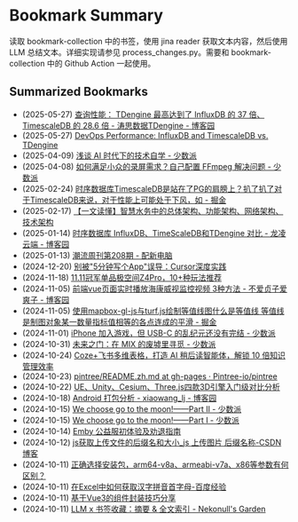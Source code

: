 # Bookmark Summary 
读取 bookmark-collection 中的书签，使用 jina reader 获取文本内容，然后使用 LLM 总结文本。详细实现请参见 process_changes.py。需要和 bookmark-collection 中的 Github Action 一起使用。
    
## Summarized Bookmarks
- (2025-05-27) [查询性能： TDengine 最高达到了 InfluxDB 的 37 倍、 TimescaleDB 的 28.6 倍 - 涛思数据TDengine - 博客园](202505/2025-05-27-%E6%9F%A5%E8%AF%A2%E6%80%A7%E8%83%BD%EF%BC%9A-tdengine-%E6%9C%80%E9%AB%98%E8%BE%BE%E5%88%B0%E4%BA%86-influxdb-%E7%9A%84-37-%E5%80%8D%E3%80%81-timescaledb-%E7%9A%84-28.6-%E5%80%8D---%E6%B6%9B%E6%80%9D%E6%95%B0%E6%8D%AEtdengine---%E5%8D%9A%E5%AE%A2%E5%9B%AD.md)
- (2025-05-27) [DevOps Performance: InfluxDB and TimescaleDB vs. TDengine](202505/2025-05-27-devops-performance-influxdb-and-timescaledb-vs.-tdengine.md)
- (2025-04-09) [浅谈 AI 时代下的技术自学 - 少数派](202504/2025-04-09-%E6%B5%85%E8%B0%88-ai-%E6%97%B6%E4%BB%A3%E4%B8%8B%E7%9A%84%E6%8A%80%E6%9C%AF%E8%87%AA%E5%AD%A6---%E5%B0%91%E6%95%B0%E6%B4%BE.md)
- (2025-04-08) [如何满足小众的录屏需求？自己配置 FFmpeg 解决问题 - 少数派](202504/2025-04-08-%E5%A6%82%E4%BD%95%E6%BB%A1%E8%B6%B3%E5%B0%8F%E4%BC%97%E7%9A%84%E5%BD%95%E5%B1%8F%E9%9C%80%E6%B1%82%EF%BC%9F%E8%87%AA%E5%B7%B1%E9%85%8D%E7%BD%AE-ffmpeg-%E8%A7%A3%E5%86%B3%E9%97%AE%E9%A2%98---%E5%B0%91%E6%95%B0%E6%B4%BE.md)
- (2025-02-24) [时序数据库TimescaleDB是站在了PG的肩膀上？扒了扒了对于TimescaleDB来说，对于性能上可能处于下风，如 - 掘金](202502/2025-02-24-%E6%97%B6%E5%BA%8F%E6%95%B0%E6%8D%AE%E5%BA%93timescaledb%E6%98%AF%E7%AB%99%E5%9C%A8%E4%BA%86pg%E7%9A%84%E8%82%A9%E8%86%80%E4%B8%8A%EF%BC%9F%E6%89%92%E4%BA%86%E6%89%92%E4%BA%86%E5%AF%B9%E4%BA%8Etimescaledb%E6%9D%A5%E8%AF%B4%EF%BC%8C%E5%AF%B9%E4%BA%8E%E6%80%A7%E8%83%BD%E4%B8%8A%E5%8F%AF%E8%83%BD%E5%A4%84%E4%BA%8E%E4%B8%8B%E9%A3%8E%EF%BC%8C%E5%A6%82---%E6%8E%98%E9%87%91.md)
- (2025-02-17) [【一文读懂】智慧水务中的总体架构、功能架构、网络架构、技术架构](202502/2025-02-17-%E3%80%90%E4%B8%80%E6%96%87%E8%AF%BB%E6%87%82%E3%80%91%E6%99%BA%E6%85%A7%E6%B0%B4%E5%8A%A1%E4%B8%AD%E7%9A%84%E6%80%BB%E4%BD%93%E6%9E%B6%E6%9E%84%E3%80%81%E5%8A%9F%E8%83%BD%E6%9E%B6%E6%9E%84%E3%80%81%E7%BD%91%E7%BB%9C%E6%9E%B6%E6%9E%84%E3%80%81%E6%8A%80%E6%9C%AF%E6%9E%B6%E6%9E%84.md)
- (2025-01-14) [时序数据库 InfluxDB、TimeScaleDB和TDengine 对比 - 龙凌云端 - 博客园](202501/2025-01-14-%E6%97%B6%E5%BA%8F%E6%95%B0%E6%8D%AE%E5%BA%93-influxdb%E3%80%81timescaledb%E5%92%8Ctdengine-%E5%AF%B9%E6%AF%94---%E9%BE%99%E5%87%8C%E4%BA%91%E7%AB%AF---%E5%8D%9A%E5%AE%A2%E5%9B%AD.md)
- (2025-01-13) [潮流周刊第208期 - 配新电脑](202501/2025-01-13-%E6%BD%AE%E6%B5%81%E5%91%A8%E5%88%8A%E7%AC%AC208%E6%9C%9F---%E9%85%8D%E6%96%B0%E7%94%B5%E8%84%91.md)
- (2024-12-20) [别被"5分钟写个App"误导：Cursor深度实践](202412/2024-12-20-%E5%88%AB%E8%A2%AB-5%E5%88%86%E9%92%9F%E5%86%99%E4%B8%AAapp-%E8%AF%AF%E5%AF%BC%EF%BC%9Acursor%E6%B7%B1%E5%BA%A6%E5%AE%9E%E8%B7%B5.md)
- (2024-11-18) [11.11冠军单品极空间Z4Pro，10+种玩法推荐](202411/2024-11-18-11.11%E5%86%A0%E5%86%9B%E5%8D%95%E5%93%81%E6%9E%81%E7%A9%BA%E9%97%B4z4pro%EF%BC%8C10%2B%E7%A7%8D%E7%8E%A9%E6%B3%95%E6%8E%A8%E8%8D%90.md)
- (2024-11-05) [前端vue页面实时播放海康威视监控视频 3种方法 - 不爱贞子爱爽子 - 博客园](202411/2024-11-05-%E5%89%8D%E7%AB%AFvue%E9%A1%B5%E9%9D%A2%E5%AE%9E%E6%97%B6%E6%92%AD%E6%94%BE%E6%B5%B7%E5%BA%B7%E5%A8%81%E8%A7%86%E7%9B%91%E6%8E%A7%E8%A7%86%E9%A2%91-3%E7%A7%8D%E6%96%B9%E6%B3%95---%E4%B8%8D%E7%88%B1%E8%B4%9E%E5%AD%90%E7%88%B1%E7%88%BD%E5%AD%90---%E5%8D%9A%E5%AE%A2%E5%9B%AD.md)
- (2024-11-05) [使用mapbox-gl-js与turf.js绘制等值线图什么是等值线 等值线是制图对象某一数量指标值相等的各点连成的平滑 - 掘金](202411/2024-11-05-%E4%BD%BF%E7%94%A8mapbox-gl-js%E4%B8%8Eturf.js%E7%BB%98%E5%88%B6%E7%AD%89%E5%80%BC%E7%BA%BF%E5%9B%BE%E4%BB%80%E4%B9%88%E6%98%AF%E7%AD%89%E5%80%BC%E7%BA%BF-%E7%AD%89%E5%80%BC%E7%BA%BF%E6%98%AF%E5%88%B6%E5%9B%BE%E5%AF%B9%E8%B1%A1%E6%9F%90%E4%B8%80%E6%95%B0%E9%87%8F%E6%8C%87%E6%A0%87%E5%80%BC%E7%9B%B8%E7%AD%89%E7%9A%84%E5%90%84%E7%82%B9%E8%BF%9E%E6%88%90%E7%9A%84%E5%B9%B3%E6%BB%91---%E6%8E%98%E9%87%91.md)
- (2024-11-01) [iPhone 加入游戏，但 USB-C 的乱纪元还没有完结 - 少数派](202411/2024-11-01-iphone-%E5%8A%A0%E5%85%A5%E6%B8%B8%E6%88%8F%EF%BC%8C%E4%BD%86-usb-c-%E7%9A%84%E4%B9%B1%E7%BA%AA%E5%85%83%E8%BF%98%E6%B2%A1%E6%9C%89%E5%AE%8C%E7%BB%93---%E5%B0%91%E6%95%B0%E6%B4%BE.md)
- (2024-10-31) [未来之门：在 MIX 的废墟里寻觅 - 少数派](202410/2024-10-31-%E6%9C%AA%E6%9D%A5%E4%B9%8B%E9%97%A8%EF%BC%9A%E5%9C%A8-mix-%E7%9A%84%E5%BA%9F%E5%A2%9F%E9%87%8C%E5%AF%BB%E8%A7%85---%E5%B0%91%E6%95%B0%E6%B4%BE.md)
- (2024-10-24) [Coze+飞书多维表格，打造 AI 稍后读智能体，解锁 10 倍知识管理效率](202410/2024-10-24-coze%2B%E9%A3%9E%E4%B9%A6%E5%A4%9A%E7%BB%B4%E8%A1%A8%E6%A0%BC%EF%BC%8C%E6%89%93%E9%80%A0-ai-%E7%A8%8D%E5%90%8E%E8%AF%BB%E6%99%BA%E8%83%BD%E4%BD%93%EF%BC%8C%E8%A7%A3%E9%94%81-10-%E5%80%8D%E7%9F%A5%E8%AF%86%E7%AE%A1%E7%90%86%E6%95%88%E7%8E%87.md)
- (2024-10-23) [pintree/README.zh.md at gh-pages · Pintree-io/pintree](202410/2024-10-23-pintree-readme.zh.md-at-gh-pages-%C2%B7-pintree-io-pintree.md)
- (2024-10-22) [UE、Unity、Cesium、Three.js四款3D引擎入门级对比分析](202410/2024-10-22-ue%E3%80%81unity%E3%80%81cesium%E3%80%81three.js%E5%9B%9B%E6%AC%BE3d%E5%BC%95%E6%93%8E%E5%85%A5%E9%97%A8%E7%BA%A7%E5%AF%B9%E6%AF%94%E5%88%86%E6%9E%90.md)
- (2024-10-18) [Android 打包分析 - xiaowang_lj - 博客园](202410/2024-10-18-android-%E6%89%93%E5%8C%85%E5%88%86%E6%9E%90---xiaowang_lj---%E5%8D%9A%E5%AE%A2%E5%9B%AD.md)
- (2024-10-15) [We choose go to the moon!——Part II - 少数派](202410/2024-10-15-we-choose-go-to-the-moon%21%E2%80%94%E2%80%94part-ii---%E5%B0%91%E6%95%B0%E6%B4%BE.md)
- (2024-10-15) [We choose go to the moon!——Part I - 少数派](202410/2024-10-15-we-choose-go-to-the-moon%21%E2%80%94%E2%80%94part-i---%E5%B0%91%E6%95%B0%E6%B4%BE.md)
- (2024-10-14) [Emby 公益服初体验及劝退指南](202410/2024-10-14-emby-%E5%85%AC%E7%9B%8A%E6%9C%8D%E5%88%9D%E4%BD%93%E9%AA%8C%E5%8F%8A%E5%8A%9D%E9%80%80%E6%8C%87%E5%8D%97.md)
- (2024-10-12) [js获取上传文件的后缀名和大小_js 上传图片 后缀名称-CSDN博客](202410/2024-10-12-js%E8%8E%B7%E5%8F%96%E4%B8%8A%E4%BC%A0%E6%96%87%E4%BB%B6%E7%9A%84%E5%90%8E%E7%BC%80%E5%90%8D%E5%92%8C%E5%A4%A7%E5%B0%8F_js-%E4%B8%8A%E4%BC%A0%E5%9B%BE%E7%89%87-%E5%90%8E%E7%BC%80%E5%90%8D%E7%A7%B0-csdn%E5%8D%9A%E5%AE%A2.md)
- (2024-10-11) [正确选择安装包，arm64-v8a、armeabi-v7a、x86等参数有何区别？](202410/2024-10-11-%E6%AD%A3%E7%A1%AE%E9%80%89%E6%8B%A9%E5%AE%89%E8%A3%85%E5%8C%85%EF%BC%8Carm64-v8a%E3%80%81armeabi-v7a%E3%80%81x86%E7%AD%89%E5%8F%82%E6%95%B0%E6%9C%89%E4%BD%95%E5%8C%BA%E5%88%AB%EF%BC%9F.md)
- (2024-10-11) [在Excel中如何获取汉字拼音首字母-百度经验](202410/2024-10-11-%E5%9C%A8excel%E4%B8%AD%E5%A6%82%E4%BD%95%E8%8E%B7%E5%8F%96%E6%B1%89%E5%AD%97%E6%8B%BC%E9%9F%B3%E9%A6%96%E5%AD%97%E6%AF%8D-%E7%99%BE%E5%BA%A6%E7%BB%8F%E9%AA%8C.md)
- (2024-10-11) [基于Vue3的组件封装技巧分享](202410/2024-10-11-%E5%9F%BA%E4%BA%8Evue3%E7%9A%84%E7%BB%84%E4%BB%B6%E5%B0%81%E8%A3%85%E6%8A%80%E5%B7%A7%E5%88%86%E4%BA%AB.md)
- (2024-10-11) [LLM x 书签收藏：摘要 & 全文索引 - Nekonull's Garden](202410/2024-10-11-llm-x-%E4%B9%A6%E7%AD%BE%E6%94%B6%E8%97%8F%EF%BC%9A%E6%91%98%E8%A6%81-%26-%E5%85%A8%E6%96%87%E7%B4%A2%E5%BC%95---nekonull%27s-garden.md)

